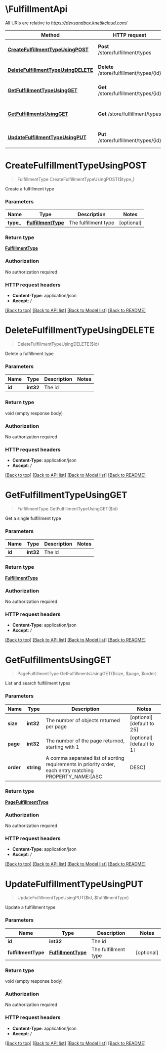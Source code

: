 # \FulfillmentApi

All URIs are relative to *https://devsandbox.knetikcloud.com/*

Method | HTTP request | Description
------------- | ------------- | -------------
[**CreateFulfillmentTypeUsingPOST**](FulfillmentApi.md#CreateFulfillmentTypeUsingPOST) | **Post** /store/fulfillment/types | Create a fulfillment type
[**DeleteFulfillmentTypeUsingDELETE**](FulfillmentApi.md#DeleteFulfillmentTypeUsingDELETE) | **Delete** /store/fulfillment/types/{id} | Delete a fulfillment type
[**GetFulfillmentTypeUsingGET**](FulfillmentApi.md#GetFulfillmentTypeUsingGET) | **Get** /store/fulfillment/types/{id} | Get a single fulfillment type
[**GetFulfillmentsUsingGET**](FulfillmentApi.md#GetFulfillmentsUsingGET) | **Get** /store/fulfillment/types | List and search fulfillment types
[**UpdateFulfillmentTypeUsingPUT**](FulfillmentApi.md#UpdateFulfillmentTypeUsingPUT) | **Put** /store/fulfillment/types/{id} | Update a fulfillment type


# **CreateFulfillmentTypeUsingPOST**
> FulfillmentType CreateFulfillmentTypeUsingPOST($type_)

Create a fulfillment type


### Parameters

Name | Type | Description  | Notes
------------- | ------------- | ------------- | -------------
 **type_** | [**FulfillmentType**](FulfillmentType.md)| The fulfillment type | [optional] 

### Return type

[**FulfillmentType**](FulfillmentType.md)

### Authorization

No authorization required

### HTTP request headers

 - **Content-Type**: application/json
 - **Accept**: */*

[[Back to top]](#) [[Back to API list]](../README.md#documentation-for-api-endpoints) [[Back to Model list]](../README.md#documentation-for-models) [[Back to README]](../README.md)

# **DeleteFulfillmentTypeUsingDELETE**
> DeleteFulfillmentTypeUsingDELETE($id)

Delete a fulfillment type


### Parameters

Name | Type | Description  | Notes
------------- | ------------- | ------------- | -------------
 **id** | **int32**| The id | 

### Return type

void (empty response body)

### Authorization

No authorization required

### HTTP request headers

 - **Content-Type**: application/json
 - **Accept**: */*

[[Back to top]](#) [[Back to API list]](../README.md#documentation-for-api-endpoints) [[Back to Model list]](../README.md#documentation-for-models) [[Back to README]](../README.md)

# **GetFulfillmentTypeUsingGET**
> FulfillmentType GetFulfillmentTypeUsingGET($id)

Get a single fulfillment type


### Parameters

Name | Type | Description  | Notes
------------- | ------------- | ------------- | -------------
 **id** | **int32**| The id | 

### Return type

[**FulfillmentType**](FulfillmentType.md)

### Authorization

No authorization required

### HTTP request headers

 - **Content-Type**: application/json
 - **Accept**: */*

[[Back to top]](#) [[Back to API list]](../README.md#documentation-for-api-endpoints) [[Back to Model list]](../README.md#documentation-for-models) [[Back to README]](../README.md)

# **GetFulfillmentsUsingGET**
> PageFulfillmentType GetFulfillmentsUsingGET($size, $page, $order)

List and search fulfillment types


### Parameters

Name | Type | Description  | Notes
------------- | ------------- | ------------- | -------------
 **size** | **int32**| The number of objects returned per page | [optional] [default to 25]
 **page** | **int32**| The number of the page returned, starting with 1 | [optional] [default to 1]
 **order** | **string**| A comma separated list of sorting requirements in priority order, each entry matching PROPERTY_NAME:[ASC|DESC] | [optional] [default to 1]

### Return type

[**PageFulfillmentType**](Page«FulfillmentType».md)

### Authorization

No authorization required

### HTTP request headers

 - **Content-Type**: application/json
 - **Accept**: */*

[[Back to top]](#) [[Back to API list]](../README.md#documentation-for-api-endpoints) [[Back to Model list]](../README.md#documentation-for-models) [[Back to README]](../README.md)

# **UpdateFulfillmentTypeUsingPUT**
> UpdateFulfillmentTypeUsingPUT($id, $fulfillmentType)

Update a fulfillment type


### Parameters

Name | Type | Description  | Notes
------------- | ------------- | ------------- | -------------
 **id** | **int32**| The id | 
 **fulfillmentType** | [**FulfillmentType**](FulfillmentType.md)| The fulfillment type | [optional] 

### Return type

void (empty response body)

### Authorization

No authorization required

### HTTP request headers

 - **Content-Type**: application/json
 - **Accept**: */*

[[Back to top]](#) [[Back to API list]](../README.md#documentation-for-api-endpoints) [[Back to Model list]](../README.md#documentation-for-models) [[Back to README]](../README.md)

